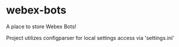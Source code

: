 # webex-bots
A place to store Webex Bots!

Project utilizes configparser for local settings access via 'settings.ini'

